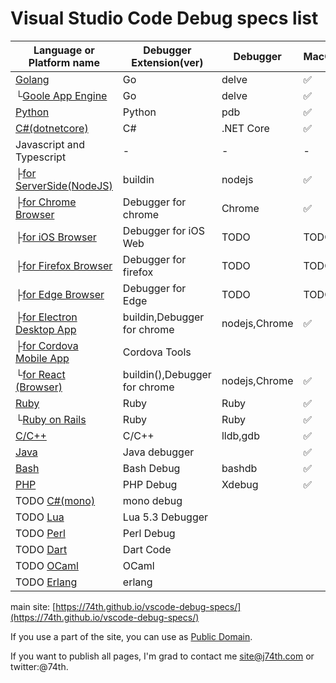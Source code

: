 <!-- vim: ts=2 sw=2 expandtab
-->
# Visual Studio Code Debug specs list

|Language or Platform name|Debugger Extension(ver)|Debugger|MacOS|Windows|Linux|
|---|---|---|---|---|---|
|[Golang](./golang)|Go|delve|✅|✅|✅|
|└[Goole App Engine](./golang_appengine)|Go|delve|✅|✅|✅|
|[Python](./python)|Python|pdb|✅|✅|✅|
|[C#(dotnetcore)](./csharp)|C#|.NET Core|✅|✅|✅|
|Javascript and Typescript|-|-|-|-|-|
|├[for ServerSide(NodeJS)](./javascript)|buildin|nodejs|✅|✅|✅|
|├[for Chrome Browser](./javascript_chrome)|Debugger for chrome|Chrome|✅|✅|✅|
|├[for iOS Browser](./javascript_ios)|Debugger for iOS Web|TODO|TODO|TODO|TODO|
|├[for Firefox Browser](./javascript_firefox)|Debugger for firefox|TODO|TODO|TODO|TODO|
|├[for Edge Browser](./javascript_edge)|Debugger for Edge|TODO|TODO|TODO|TODO|
|├[for Electron Desktop App](./javascript_electron)|buildin,Debugger for chrome|nodejs,Chrome|✅|TODO|TODO|
|├[for Cordova Mobile App](./javascript_cordova)|Cordova Tools|||||
|└[for React (Browser)](./javascript_react)|buildin(),Debugger for chrome|nodejs,Chrome|✅|TODO|TODO|
|[Ruby](./ruby)|Ruby|Ruby|✅|TODO|TODO|
|└[Ruby on Rails](./ruby_rails)|Ruby|Ruby|✅|TODO|TODO|
|[C/C++](./cpp)|C/C++|lldb,gdb|✅|✅|✅|
|[Java](./java)|Java debugger||✅|HELP|✅|
|[Bash](./bash)|Bash Debug|bashdb|✅||✅|
|[PHP](./php)|PHP Debug|Xdebug|✅|✅|✅|
|TODO [C#(mono)](./csharp_mono)|mono debug|||||
|TODO [Lua](./Lua)|Lua 5.3 Debugger|||||
|TODO [Perl](./perl)|Perl Debug|||||
|TODO [Dart](./bash)|Dart Code|||||
|TODO [OCaml](./ocaml)|OCaml|||||
|TODO [Erlang](./erlang)|erlang|||||

main site: [https://74th.github.io/vscode-debug-specs/](https://74th.github.io/vscode-debug-specs/)

If you use a part of the site, you can use as [Public Domain](https://en.wikipedia.org/wiki/Public_domain).

If you want to publish all pages, I'm grad to contact me site@j74th.com or twitter:@74th.
